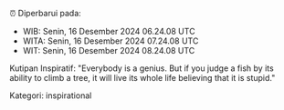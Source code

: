 ⏰ Diperbarui pada:
- WIB: Senin, 16 Desember 2024 06.24.08 UTC
- WITA: Senin, 16 Desember 2024 07.24.08 UTC
- WIT: Senin, 16 Desember 2024 08.24.08 UTC

Kutipan Inspiratif:
"Everybody is a genius. But if you judge a fish by its ability to climb a tree, it will live its whole life believing that it is stupid."


Kategori: inspirational

